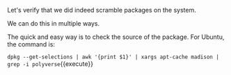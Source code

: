 Let's verify that we did indeed scramble packages on the system.

We can do this in multiple ways.

The quick and easy way is to check the source of the package. For Ubuntu, the command is:

`dpkg --get-selections | awk '{print $1}' | xargs apt-cache madison | grep -i polyverse`{{execute}}



